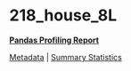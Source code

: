 # 218_house_8L

[**Pandas Profiling Report**](https://epistasislab.github.io/penn-ml-benchmarks/profile/218_house_8L.html)

[Metadata](metadata.yaml) | [Summary Statistics](summary_stats.tsv)

